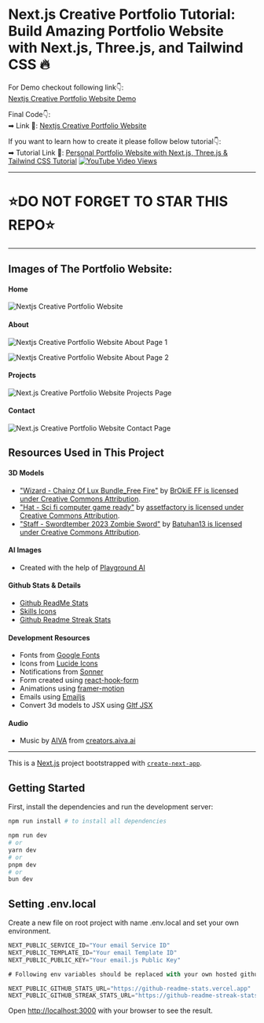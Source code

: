# Next.js Creative Portfolio Tutorial: Build Amazing Portfolio Website with Next.js, Three.js, and Tailwind CSS 🔥

For Demo checkout following link👇: <br />
[Nextjs Creative Portfolio Website Demo](https://uthadev-portofolio.vercel.app) <br />

Final Code👇: <br />
➡ Link 💚: [Nextjs Creative Portfolio Website](https://github.com/novipro88/uthadev-portofolio) <br />

If you want to learn how to create it please follow below tutorial👇: <br />
➡ Tutorial Link 💚: [Personal Portfolio Website with Next.js, Three.js & Tailwind CSS Tutorial](https://youtu.be/T5t46vuW8fo)
[![YouTube Video Views](https://img.shields.io/youtube/views/T5t46vuW8fo)](https://youtu.be/T5t46vuW8fo) <br />

---

# ⭐DO NOT FORGET TO STAR THIS REPO⭐

---

## Images of The Portfolio Website:

#### Home

![Nextjs Creative Portfolio Website](https://res.cloudinary.com/dymu4drhj/image/upload/e_gen_restore/c_limit,w_1366/f_auto/q_auto/wkzgnsfheehoebui2bcn?_a=BAVAfVBy0)

#### About

![Nextjs Creative Portfolio Website About Page 1](https://res.cloudinary.com/dymu4drhj/image/upload/e_gen_restore/c_limit,w_1366/f_auto/q_auto/lfldnbssr5hjrgcieaz8?_a=BAVAfVBy0)

![Nextjs Creative Portfolio Website About Page 2](https://res.cloudinary.com/dymu4drhj/image/upload/e_gen_restore/c_limit,w_1366/f_auto/q_auto/keotgoa7jbrtddyrmpyj?_a=BAVAfVBy0)

#### Projects

![Next.js Creative Portfolio Website Projects Page](https://res.cloudinary.com/dymu4drhj/image/upload/e_gen_restore/c_limit,w_1366/f_auto/q_auto/qj0zbuy0lnp8q10jslb8?_a=BAVAfVBy0)

#### Contact

![Next.js Creative Portfolio Website Contact Page](https://res.cloudinary.com/dymu4drhj/image/upload/e_gen_restore/c_limit,w_1366/f_auto/q_auto/xetovjew9wcu7uejrgbv?_a=BAVAfVBy0)

## Resources Used in This Project

#### 3D Models

- ["Wizard - Chainz Of Lux Bundle_Free Fire"](https://skfb.ly/oyXEI) by [BrOkiE FF is licensed under Creative Commons Attribution](http://creativecommons.org/licenses/by/4.0/).
- ["Hat - Sci fi computer game ready"](https://skfb.ly/owyGI) by [assetfactory is licensed under Creative Commons Attribution](http://creativecommons.org/licenses/by/4.0/).
- ["Staff - Swordtember 2023 Zombie Sword"](https://skfb.ly/oLpNs) by [Batuhan13 is licensed under Creative Commons Attribution](http://creativecommons.org/licenses/by/4.0/).

#### AI Images

- Created with the help of [Playground AI](https://playgroundai.com/)

#### Github Stats & Details

- [Github ReadMe Stats](https://github.com/anuraghazra/github-readme-stats)
- [Skills Icons](https://github.com/tandpfun/skill-icons)
- [Github Readme Streak Stats](https://github.com/denvercoder1/github-readme-streak-stats)

#### Development Resources

- Fonts from [Google Fonts](https://fonts.google.com/) <br />
- Icons from [Lucide Icons](https://lucide.dev/) <br />
- Notifications from [Sonner](https://sonner.emilkowal.ski/) <br />
- Form created using [react-hook-form](https://react-hook-form.com/) <br />
- Animations using [framer-motion](https://www.framer.com/motion/) <br />
- Emails using [Emailjs](https://www.emailjs.com/) <br />
- Convert 3d models to JSX using [Gltf JSX](https://github.com/pmndrs/gltfjsx)

#### Audio

- Music by <a href="https://www.aiva.ai/">AIVA</a> from <a href="https://creators.aiva.ai/publicPlayer?c=661dc451acb7d4eee685c15d">creators.aiva.ai</a>

---

This is a [Next.js](https://nextjs.org/) project bootstrapped with [`create-next-app`](https://github.com/vercel/next.js/tree/canary/packages/create-next-app).

## Getting Started

First, install the dependencies and run the development server:

```bash
npm run install # to install all dependencies

npm run dev
# or
yarn dev
# or
pnpm dev
# or
bun dev
```

## Setting .env.local

Create a new file on root project with name .env.local and set your own environment.

```js
NEXT_PUBLIC_SERVICE_ID="Your email Service ID"
NEXT_PUBLIC_TEMPLATE_ID="Your email Template ID"
NEXT_PUBLIC_PUBLIC_KEY="Your email.js Public Key"

# Following env variables should be replaced with your own hosted github stats, then use these env variables in the URL

NEXT_PUBLIC_GITHUB_STATS_URL="https://github-readme-stats.vercel.app"
NEXT_PUBLIC_GITHUB_STREAK_STATS_URL="https://github-readme-streak-stats.herokuapp.com"
```

Open [http://localhost:3000](http://localhost:3000) with your browser to see the result.
